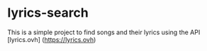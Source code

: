 # lyrics-search
 This is a simple project to find songs and their lyrics using the API [lyrics.ovh] (https://lyrics.ovh)
